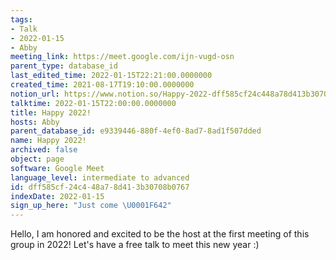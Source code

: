 ```yaml
---
tags:
- Talk
- 2022-01-15
- Abby
meeting_link: https://meet.google.com/ijn-vugd-osn
parent_type: database_id
last_edited_time: 2022-01-15T22:21:00.0000000
created_time: 2021-08-17T19:10:00.0000000
notion_url: https://www.notion.so/Happy-2022-dff585cf24c448a78d413b30708b0767
talktime: 2022-01-15T22:00:00.0000000
title: Happy 2022!
hosts: Abby
parent_database_id: e9339446-880f-4ef0-8ad7-8ad1f507dded
name: Happy 2022!
archived: false
object: page
software: Google Meet
language_level: intermediate to advanced
id: dff585cf-24c4-48a7-8d41-3b30708b0767
indexDate: 2022-01-15
sign_up_here: "Just come \U0001F642"
---
```


Hello, I am honored and excited to be the host at the first meeting of this group in 2022! Let's have a free talk to meet this new year :)





